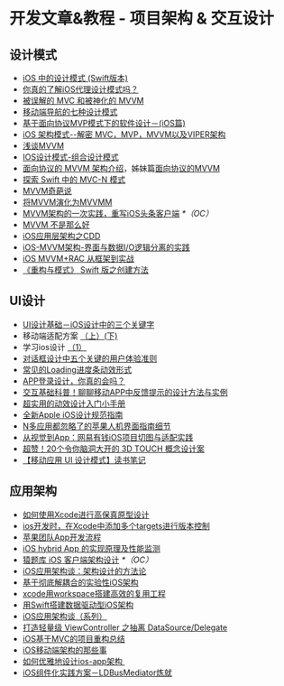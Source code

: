 # 开发文章&教程 - 项目架构 & 交互设计
## 设计模式
- [iOS 中的设计模式 (Swift版本)][1]
- [你真的了解iOS代理设计模式吗？][2]
- [被误解的 MVC 和被神化的 MVVM][3]
- [移动端导航的七种设计模式][4]
- [基于面向协议MVP模式下的软件设计－(iOS篇)][5]
- [iOS 架构模式--解密 MVC，MVP，MVVM以及VIPER架构][6]
- [浅谈MVVM][7]
- [IOS设计模式-组合设计模式][8]
- [面向协议的 MVVM 架构介绍][9]，姊妹篇[面向协议的MVVM][10]
- [探索 Swift 中的 MVC-N 模式][11]
- [MVVM奇葩说][12]
- [将MVVM演化为MVVMM][13]
- [MVVM架构的一次实践，重写iOS头条客户端][14] _\*（OC）_
- [MVVM 不是那么好][15]
- [iOS应用层架构之CDD][16]
- [iOS-MVVM架构-界面与数据I/O逻辑分离的实践][17]
- [iOS MVVM+RAC 从框架到实战][18]
- [《重构与模式》 Swift 版之创建方法][19]

## UI设计
- [UI设计基础－iOS设计中的三个关键字][20]
- 移动端适配方案 [（上）][21][(下)][22]
- 学习ios设计 [（1）][23]
- [对话框设计中五个关键的用户体验准则][24]
- [常见的Loading进度条动效形式][25]
- [APP登录设计，你真的会吗？][26]
- [交互基础科普！聊聊移动APP中反馈提示的设计方法与实例][27]
- [超实用的动效设计入门小手册][28]
- [全新Apple iOS设计规范指南][29]
- [N多应用都忽略了的苹果人机界面指南细节][30]
- [从视觉到App：网易有钱iOS项目切图与适配实践][31]
- [超赞！20个令你脑洞大开的 3D TOUCH 概念设计案][32]
- [【移动应用 UI 设计模式】读书笔记][33]

## 应用架构
- [如何使用Xcode进行高保真原型设计][34]
- [ios开发时，在Xcode中添加多个targets进行版本控制][35]
- [苹果团队App开发流程][36]
- [iOS hybrid App 的实现原理及性能监测][37]
- [猿题库 iOS 客户端架构设计][38] _\*（OC）_
- [iOS应用架构谈：架构设计的方法论][39]
- [基于彻底解耦合的实验性iOS架构][40]
- [xcode用workspace搭建高效的复用工程][41]
- [用Swift搭建数据驱动型iOS架构][42]
- [iOS应用架构谈（系列）][43]
- [打造轻量级 ViewController 之抽离 DataSource/Delegate][44]
- [iOS基于MVC的项目重构总结][45]
- [iOS移动端架构的那些事][46]
- [如何优雅地设计ios-app架构 ][47]
- [iOS组件化实践方案－LDBusMediator炼就][48]

[1]:	http://wiki.jikexueyuan.com/project/ios-design-patterns-in-swift/
[2]:	http://www.jianshu.com/p/2113ffe54b30 "你真的了解iOS代理设计模式吗？"
[3]:	http://blog.devtang.com/blog/2015/11/02/mvc-and-mvvm/ "被误解的 MVC 和被神化的 MVVM"
[4]:	http://www.ui.cn/detail/73429.html
[5]:	http://www.jianshu.com/p/f7ff18ac1c31 "基于面向协议MVP模式下的软件设计－(iOS篇)"
[6]:	http://www.cocoachina.com/ios/20160108/14916.html
[7]:	https://github.com/lovemo/MVVMFramework "MVVMFramework"
[8]:	http://www.cnblogs.com/goodboy-heyang/p/5226090.html "IOS设计模式-组合设计模式"
[9]:	https://realm.io/cn/news/doios-natasha-murashev-protocol-oriented-mvvm/
[10]:	http://liuduo.me/2015/12/13/pomvvm/ "面向协议的MVVM"
[11]:	https://realm.io/cn/news/slug-marcus-zarra-exploring-mvcn-swift/
[12]:	http://www.olinone.com/?p=510
[13]:	http://mp.weixin.qq.com/s?__biz=MzAwNjgwMTkyNA==&mid=2650826418&idx=1&sn=39fa94559d20765e7b43a9ae118e7658&scene=4#wechat_redirect
[14]:	https://github.com/shenAlexy/MVVM "MVVM"
[15]:	http://swift.gg/2016/05/26/mvvm-is-not-very-good/ "MVVM 不是那么好"
[16]:	http://mrpeak.cn/blog/cdd/ "iOS应用层架构之CDD"
[17]:	https://segmentfault.com/a/1190000005153111 "iOS-MVVM架构-界面与数据I/O逻辑分离的实践"
[18]:	http://www.jianshu.com/p/3beb21d5def2 "iOS MVVM+RAC 从框架到实战"
[19]:	http://swift.gg/2016/06/27/refactoring-to-creation-method/ "《重构与模式》 Swift 版之创建方法"
[20]:	http://www.cocoachina.com/design/20151214/14680.html
[21]:	https://github.com/riskers/blog/issues/17
[22]:	https://github.com/riskers/blog/issues/18 "移动端适配方案(下)"
[23]:	http://www.cnblogs.com/themachine/p/5180103.html "学习ios设计（1）"
[24]:	http://get.ftqq.com/8430.get
[25]:	http://www.jianshu.com/p/aa301c739e1f "常见的Loading进度条动效形式"
[26]:	http://www.jianshu.com/p/a8a169c5eba9 "APP登录设计，你真的会吗？"
[27]:	http://www.uisdc.com/app-feedback-method-use-case "交互基础科普！聊聊移动APP中反馈提示的设计方法与实例"
[28]:	http://www.cocoachina.com/design/20160429/16034.html
[29]:	http://www.tuyiyi.com/v/45421.html
[30]:	http://www.cocoachina.com/appstore/20160314/15661.html
[31]:	http://mp.weixin.qq.com/s?__biz=MzA3ODg4MDk0Ng==&mid=2651112179&idx=1&sn=4c7cb33b756b343b93de8b7ccb38b486&scene=1&srcid=0504ye2EHbcYuQ8CxNYgmgoR&from=singlemessage&isappinstalled=0#wechat_redirect
[32]:	http://www.uisdc.com/iphone-3d-touch-examples
[33]:	http://wdxtub.com/2016/05/14/mobile-app-ui-design-pattern-clip/ "【移动应用 UI 设计模式】读书笔记"
[34]:	http://isux.tencent.com/xcode-storyboard.html
[35]:	http://blog.csdn.net/ysysbaobei/article/details/10951991
[36]:	http://atleeon.com/write/2015/08/30/fake-it-till-you-make-it/
[37]:	http://www.cocoachina.com/ios/20151118/14270.html
[38]:	http://mp.weixin.qq.com/s?__biz=MjM5NTIyNTUyMQ==&mid=444322139&idx=1&sn=c7bef4d439f46ee539aa76d612023d43&scene=23&srcid=1230RYRzNotU9iTZKvt7ksFW#rd&ADUIN=502332019&ADSESSION=1451480917&ADTAG=CLIENT.QQ.5425_.0&ADPUBNO=26509
[39]:	http://mp.weixin.qq.com/s?__biz=MzA5Nzc4OTA1Mw==&mid=407735372&idx=1&sn=87c20f7db6990db00838498827692683#rd
[40]:	http://ios.jobbole.com/83888/
[41]:	http://iosxxx.com/blog/2016-01-23-xcodeda-jian-gao-xiao-de-fu-yong-gong-cheng.html "xcode用workspace搭建高效的复用工程"
[42]:	http://mrpeak.cn/blog/swift-dda/ "用Swift搭建数据驱动型iOS架构"
[43]:	http://casatwy.com/iosying-yong-jia-gou-tan-kai-pian.html "iOS应用架构谈  开篇"
[44]:	http://chengway.in/da-zao-qing-liang-ji-viewcontroller-zhi-chou-chi-datasource-delegate/
[45]:	http://coderzhang.xyz/2016/04/12/ios%E5%9F%BA%E4%BA%8Emvp%E7%9A%84%E9%A1%B9%E7%9B%AE%E9%87%8D%E6%9E%84%E6%80%BB%E7%BB%93/ "iOS基于MVC的项目重构总结"
[46]:	http://www.jianshu.com/p/15e5b83ab70e "iOS移动端架构的那些事"
[47]:	http://www.goofyy.com/blog/%E5%A6%82%E4%BD%95%E4%BC%98%E9%9B%85%E5%9C%B0%E8%AE%BE%E8%AE%A1ios-app%E6%9E%B6%E6%9E%84/
[48]:	http://www.jianshu.com/p/196f66d31543 "iOS组件化实践方案－LDBusMediator炼就"